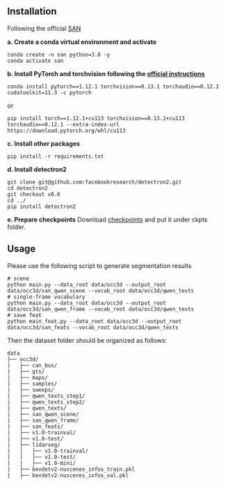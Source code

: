 ## Installation
Following the official [SAN](https://github.com/MendelXu/SAN)

**a. Create a conda virtual environment and activate**
```shell
conda create -n san python=3.8 -y
conda activate san
```

**b. Install PyTorch and torchvision following the [official instructions](https://pytorch.org/get-started/previous-versions/)**

```shell
conda install pytorch==1.12.1 torchvision==0.13.1 torchaudio==0.12.1 cudatoolkit=11.3 -c pytorch
```
or
```shell
pip install torch==1.12.1+cu113 torchvision==0.13.1+cu113 torchaudio==0.12.1 --extra-index-url https://download.pytorch.org/whl/cu113
```
**c. Install other packages**
```shell
pip install -r requirements.txt
```

**d. Install detectron2**
```shell
git clone git@github.com:facebookresearch/detectron2.git
cd detectron2
git checkout v0.6
cd ../
pip install detectron2
```

**e. Prepare checkpoints**
Download [checkpoints](https://huggingface.co/Mendel192/san/resolve/main/san_vit_large_14.pth) and put it under ckpts folder.

## Usage
Please use the following script to generate segmentation results
```shell
# scene
python main.py --data_root data/occ3d --output_root data/occ3d/san_qwen_scene --vocab_root data/occ3d/qwen_texts
# single-frame vocabulary
python main.py --data_root data/occ3d --output_root data/occ3d/san_qwen_frame --vocab_root data/occ3d/qwen_texts
# save feat
python main_feat.py --data_root data/occ3d --output_root data/occ3d/san_feats --vocab_root data/occ3d/qwen_texts
```
Then the dataset folder should be organized as follows:
```
data
├── occ3d/
|   ├── can_bus/
|   ├── gts/
|   ├── maps/
|   ├── samples/
|   ├── sweeps/
|   ├── qwen_texts_step1/
|   ├── qwen_texts_step2/
|   ├── qwen_texts/
|   ├── san_qwen_scene/
|   ├── san_qwen_frame/
|   ├── san_feats/
|   ├── v1.0-trainval/
|   ├── v1.0-test/
|   ├── lidarseg/
|   |   ├── v1.0-trainval/
|   |   ├── v1.0-test/
|   |   ├── v1.0-mini/
|   ├── bevdetv2-nuscenes_infos_train.pkl
|   ├── bevdetv2-nuscenes_infos_val.pkl
```